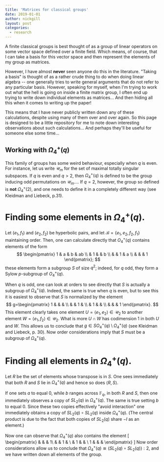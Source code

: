 ```yaml
---
title: 'Matrices for classical groups'
date: 2019-01-01
author: nickgill
layout: post
categories:
  - research
---
```


<script type="text/x-mathjax-config">
    MathJax.Hub.Config({
      tex2jax: {
        skipTags: ['script', 'noscript', 'style', 'textarea', 'pre'],
        inlineMath: [['$','$']]
      }
    });
  </script>
  <script src="https://cdn.mathjax.org/mathjax/latest/MathJax.js?config=TeX-AMS-MML_HTMLorMML" type="text/javascript"></script>

A finite classical groups is best thought of as a group of linear operators on some vector space defined over a finite field. Which means, of course, that I can take a basis for this vector space and then represent the elements of my group as matrices.

However, I have almost **never** seen anyone do this in the literature. "Taking a basis" is thought of as a rather crude thing to do when doing linear algebra -- one generally tries to write general arguments that do not refer to any particular basis. However, speaking for myself, when I'm trying to work out what the hell is going on inside a finite matrix group, I often end up trying to write down individual elements as matrices... And then hiding all this when it comes to writing up the paper!


This means that I have never publicly written down any of these calculations, despite using many of them over and over again. So this page is designed to be a little repository for me to note down interesting observations about such calculations... And perhaps they'll be useful for someone else some time...

## Working with $\Omega_4^+(q)$

This family of groups has some weird behaviour, especially when $q$ is even. For instance, let us write $\mathcal{U}_m$ for the set of maximal totally singular subspaces. If $q$ is even and $q>2$, then $\Omega_4^+(q)$ is defined to be the group inducing odd permutations on $\mathcal{U}_m$.... If $q=2$, however, the group so defined is **not** $\Omega_4^+(2)$, and one needs to define it in a completely different way (see Kleidman and Liebeck, p.31).

# Finding some elements in $\Omega_4^+(q)$.

Let $(e_1,f_1)$ and $(e_2, f_2)$ be hyperbolic pairs, and let $\mathcal{B}=\{e_1, e_2, f_2, f_1\}$ maintaining order. Then, one can calculate directly that $O_4^+(q)$ contains elements of the form
$$
\begin{pmatrix}
1 & a & b & ab \\ & 1 & & b \\ & & 1 & a \\ & & & 1
\end{pmatrix};
$$
these elements form a subgroup $S$ of size $q^2$; indeed, for $q$ odd, they form a Sylow $p$-subgroup of $O_4^+(q)$. 

When $q$ is odd, one can look at orders to see directly that $S$ is actually a subgroup of $\Omega_4^+(q)$. Indeed, the same is true when $q$ is even, but to see this it is easiest to observe that $S$ is normalized by the element
$$
g=\begin{pmatrix}
1 & & & \\ &  & 1 & \\ & 1 & & \\ & & & 1
\end{pmatrix}.
$$
This element clearly takes one element $U=\langle e_1, e_2\rangle \in \mathcal{U}_2$ to another element $W=\langle e_1, f_2\rangle\in \mathcal{U}_2$. What is more $U\cap W$ has codimension $1$ in both $U$ and $W$. This allows us to conclude that $g\in SO_4^+(q)\setminus \Omega_4^+(q)$ (see Kleidman and Liebeck, p. 30). Now order considerations imply that $S$ must be a subgroup of $\Omega_4^+(q)$.

# Finding all elements in $\Omega_4^+(q)$.

Let $R$ be the set of elements whose transpose is in $S$. One sees immediately that both $R$ and $S$ lie in $\Omega_4^+(q)$ and hence so does $\langle R,S\rangle$.

If one sets $a$ to equal $0$, while $b$ ranges across $\mathbb{F}_q$, in both $R$ and $S$, then one immediately observes a copy of $SL_2(q)$ in $\Omega_4^+(q)$. The same is true setting $b$ to equal $0$. Since these two copies effectively "avoid interaction" one immediately obtains a copy of $SL_2(q)\circ SL_2(q)$ inside $\Omega_4^+(q)$. (The central product is due to the fact that both copies of $SL_2(q)$ share $-I$ as an element.)

Now one can observe that $\Omega_4^+(q)$ also contains the element
\[
\begin{pmatrix}
& & & 1\\ & & 1 & \\ & 1 & & \\ 1 & & & 
\end{pmatrix}
\]
Now order considerations allow us to conclude that $\Omega_4^+(q)\cong (SL_2(q)\circ SL_2(q)):2$, and we have written down all elements of the group.

